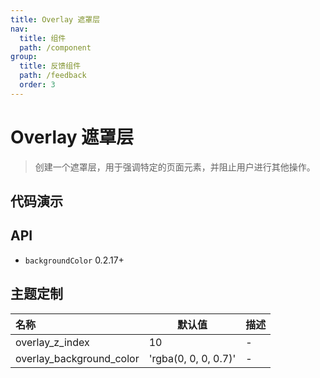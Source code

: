 ```yaml
---
title: Overlay 遮罩层
nav:
  title: 组件
  path: /component
group:
  title: 反馈组件
  path: /feedback
  order: 3
---
```


# Overlay 遮罩层

> 创建一个遮罩层，用于强调特定的页面元素，并阻止用户进行其他操作。

## 代码演示

<code src="./__fixtures__/basic.tsx"></code>

## API

- `backgroundColor` <Badge>0.2.17+</Badge>

## 主题定制

| 名称                     | 默认值               | 描述 |
| :----------------------- | -------------------- | ---- |
| overlay_z_index          | 10                   | -    |
| overlay_background_color | 'rgba(0, 0, 0, 0.7)' | -    |

